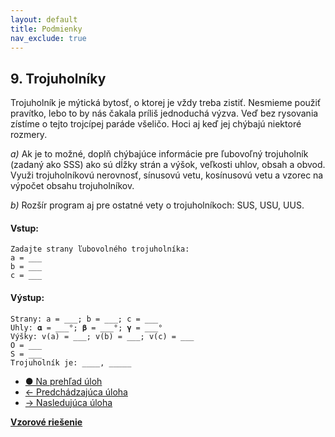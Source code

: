 ```yaml
---
layout: default
title: Podmienky
nav_exclude: true
--- 
```


## 9. Trojuholníky
Trojuholník je mýtická bytosť, o ktorej je vždy treba zistiť. Nesmieme použiť pravítko, lebo to by nás čakala príliš jednoduchá výzva. Veď bez rysovania zístíme o tejto trojcípej paráde všeličo. Hoci aj keď jej chýbajú niektoré rozmery.

*a)* Ak je to možné, doplň chýbajúce informácie pre ľubovoľný trojuholník (zadaný ako SSS) ako sú dĺžky strán a výšok, veľkosti uhlov, obsah a obvod. Využi trojuholníkovú nerovnosť, sínusovú vetu, kosínusovú vetu a vzorec na výpočet obsahu trojuholníkov.

*b)* Rozšír program aj pre ostatné vety o trojuholníkoch: SUS, USU, UUS.


#### Vstup:
```
Zadajte strany ľubovolného trojuholníka:
a = ___
b = ___
c = ___
```

#### Výstup:
```
Strany: a = ___; b = ___; c = ___
Uhly: 𝛂 = ___°; 𝛃 = ___°; 𝛄 = ___°
Výšky: v(a) = ___; v(b) = ___; v(c) = ___
O = ___
S = ___
Trojuholník je: ____, _____
```

- [&#9679; Na prehľad úloh](/zbierka-uloh.html)
- [&larr; Predchádzajúca úloha](/coding/beginner/2-chapter/8.html)
- [&rarr; Nasledujúca úloha](/coding/beginner/2-chapter/9.html)

[**Vzorové riešenie**](/coding/beginner/2-chapter/9-solve.html)
